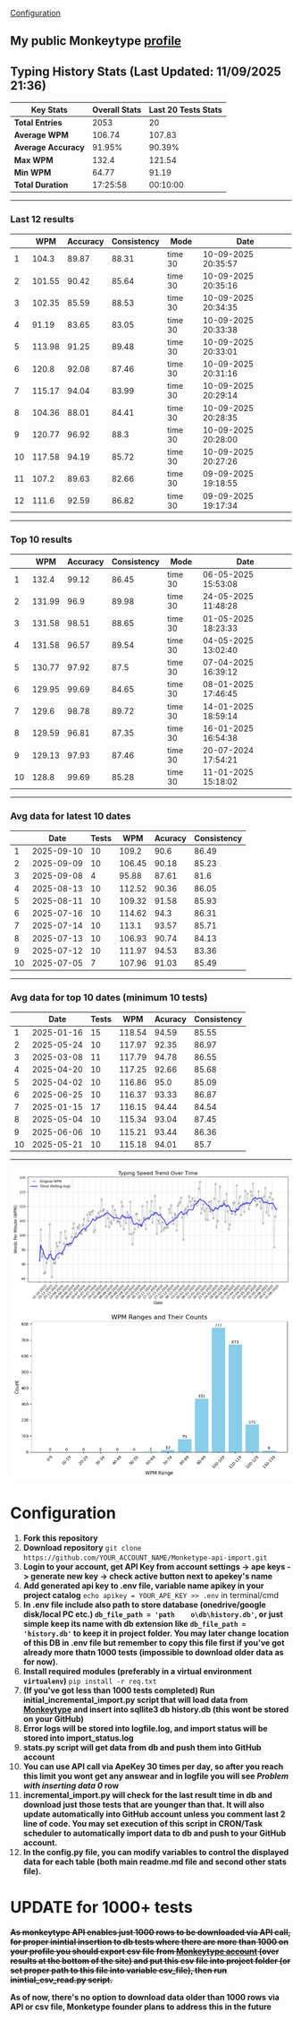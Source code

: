 
[Configuration](#configuration)
## My public Monkeytype [profile](https://monkeytype.com/profile/zp14)


        
## Typing History Stats (Last Updated: 11/09/2025 21:36)

| **Key Stats**               | **Overall Stats**       | **Last 20 Tests Stats**  |
|--------------------------|-------------------------|--------------------------|
| **Total Entries**        | 2053           | 20                       |
| **Average WPM**          | 106.74           | 107.83    |
| **Average Accuracy**     | 91.95%          | 90.39%   |
| **Max WPM**              | 132.4               | 121.54        |
| **Min WPM**              | 64.77               | 91.19                        |
| **Total Duration**       | 17:25:58        | 00:10:00                        |


---

### Last 12 results

| | WPM | Accuracy | Consistency | Mode | Date |
| --- | --- | -------- | ----------- | ---- | --------- |
| 1 | 104.3 | 89.87 | 88.31 | time 30 | 10-09-2025 20:35:57 |
| 2 | 101.55 | 90.42 | 85.64 | time 30 | 10-09-2025 20:35:16 |
| 3 | 102.35 | 85.59 | 88.53 | time 30 | 10-09-2025 20:34:35 |
| 4 | 91.19 | 83.65 | 83.05 | time 30 | 10-09-2025 20:33:38 |
| 5 | 113.98 | 91.25 | 89.48 | time 30 | 10-09-2025 20:33:01 |
| 6 | 120.8 | 92.08 | 87.46 | time 30 | 10-09-2025 20:31:16 |
| 7 | 115.17 | 94.04 | 83.99 | time 30 | 10-09-2025 20:29:14 |
| 8 | 104.36 | 88.01 | 84.41 | time 30 | 10-09-2025 20:28:35 |
| 9 | 120.77 | 96.92 | 88.3 | time 30 | 10-09-2025 20:28:00 |
| 10 | 117.58 | 94.19 | 85.72 | time 30 | 10-09-2025 20:27:26 |
| 11 | 107.2 | 89.63 | 82.66 | time 30 | 09-09-2025 19:18:55 |
| 12 | 111.6 | 92.59 | 86.82 | time 30 | 09-09-2025 19:17:34 |


 --- 

### Top 10 results

| | WPM | Accuracy | Consistency | Mode | Date |
| --- | --- | -------- | ----------- | ---- | --------- |
| 1 | 132.4 | 99.12 | 86.45 | time 30 | 06-05-2025 15:53:08 |
| 2 | 131.99 | 96.9 | 89.98 | time 30 | 24-05-2025 11:48:28 |
| 3 | 131.58 | 98.51 | 88.65 | time 30 | 01-05-2025 18:23:33 |
| 4 | 131.58 | 96.57 | 89.54 | time 30 | 04-05-2025 13:02:40 |
| 5 | 130.77 | 97.92 | 87.5 | time 30 | 07-04-2025 16:39:12 |
| 6 | 129.95 | 99.69 | 84.65 | time 30 | 08-01-2025 17:46:45 |
| 7 | 129.6 | 98.78 | 89.72 | time 30 | 14-01-2025 18:59:14 |
| 8 | 129.59 | 96.81 | 87.35 | time 30 | 16-01-2025 16:54:38 |
| 9 | 129.13 | 97.93 | 87.46 | time 30 | 20-07-2024 17:54:21 |
| 10 | 128.8 | 99.69 | 85.28 | time 30 | 11-01-2025 15:18:02 |


 --- 

### Avg data for latest 10 dates

| | Date | Tests | WPM | Acuracy | Consistency |
| --- | --- | -------- | ----------- | ---- | --------- |
| 1 | 2025-09-10 | 10 | 109.2 | 90.6 | 86.49 |
| 2 | 2025-09-09 | 10 | 106.45 | 90.18 | 85.23 |
| 3 | 2025-09-08 | 4 | 95.88 | 87.61 | 81.6 |
| 4 | 2025-08-13 | 10 | 112.52 | 90.36 | 86.05 |
| 5 | 2025-08-11 | 10 | 109.32 | 91.58 | 85.93 |
| 6 | 2025-07-16 | 10 | 114.62 | 94.3 | 86.31 |
| 7 | 2025-07-14 | 10 | 113.1 | 93.57 | 85.71 |
| 8 | 2025-07-13 | 10 | 106.93 | 90.74 | 84.13 |
| 9 | 2025-07-12 | 10 | 111.97 | 94.53 | 83.36 |
| 10 | 2025-07-05 | 7 | 107.96 | 91.03 | 85.49 |


 --- 

### Avg data for top 10 dates (minimum 10 tests)

| | Date | Tests | WPM | Acuracy | Consistency |
| --- | --- | -------- | ----------- | ---- | --------- |
| 1 | 2025-01-16 | 15 | 118.54 | 94.59 | 85.55 |
| 2 | 2025-05-24 | 10 | 117.97 | 92.35 | 86.97 |
| 3 | 2025-03-08 | 11 | 117.79 | 94.78 | 86.55 |
| 4 | 2025-04-20 | 10 | 117.25 | 92.66 | 85.68 |
| 5 | 2025-04-02 | 10 | 116.86 | 95.0 | 85.09 |
| 6 | 2025-06-25 | 10 | 116.37 | 93.33 | 86.87 |
| 7 | 2025-01-15 | 17 | 116.15 | 94.44 | 84.54 |
| 8 | 2025-05-04 | 10 | 115.34 | 93.04 | 87.45 |
| 9 | 2025-06-06 | 10 | 115.21 | 93.44 | 86.36 |
| 10 | 2025-05-21 | 10 | 115.18 | 94.01 | 85.7 |


 --- 


        
![speed trend](typing_speed_trend.png)
![counted chart](count_tests.png)
# Configuration
1. **Fork this repository** 
2. **Download repository** `git clone https://github.com/YOUR_ACCOUNT_NAME/Monketype-api-import.git`
3. **Login to your account, get API Key from account settings -> ape keys -> generate new key -> check active button next to apekey's name**
4. **Add generated api key to .env file, variable name apikey in your project catalog**  `echo apikey = YOUR_APE_KEY >> .env` in terminal/cmd
5. **In .env file include also path to store database (onedrive/google disk/local PC etc.) `db_file_path = 'path	o\db\history.db'`, or just simple keep its name with db extension like `db_file_path = 'history.db'` to keep it in project folder. You may later change location of this DB in .env file but remember to copy this file first if you've got already more thatn 1000 tests (impossible to download older data as for now).**
6. **Install required modules (preferably in a virtual environment `virtualenv`)** `pip install -r req.txt`
7. **(If you've got less than 1000 tests completed) Run initial_incremental_import.py script that will load data from [Monkeytype](https://monkeytype.com/) and insert into sqllite3 db history.db (this wont be stored on your GitHub)**
8. **Error logs will be stored into logfile.log, and import status will be stored into import_status.log**
9. **stats.py script will get data from db and push them into GitHub account**
10. **You can use API call via ApeKey 30 times per day, so after you reach this limit you wont get any answear and in logfile you will see *Problem with inserting data 0* row**
11. **incremental_import.py will check for the last result time in db and download just those tests that are younger than that. It will also update automatically into GitHub account unless you comment last 2 line of code. You may set execution of this script in CRON/Task scheduler to automatically import data to db and push to your GitHub account.**
12. **In the config.py file, you can modify variables to control the displayed data for each table (both main readme.md file and second other stats file).**

# UPDATE for 1000+ tests
    
~~**As monkeytype API enables just 1000 rows to be downloaded via API call, for proper inintial insertion to db tests where there are more than 1000 on your profile
you should export csv file from [Monkeytype account](https://monkeytype.com/account) (over results at the bottom of the site)
and put this csv file into project folder (or set proper path to this file into variable csv_file), then run inintial_csv_read.py script.**~~

**As of now, there's no option to download data older than 1000 rows via API or csv file, Monketype founder plans to address this in the future**
    
    